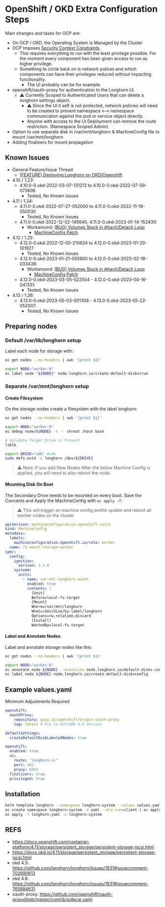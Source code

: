 # OpenShift / OKD Extra Configuration Steps

Main changes and tasks for OCP are:

- On OCP / OKD, the Operating System is Managed by the Cluster
- OCP Imposes [Security Context Constraints](https://docs.openshift.com/container-platform/4.11/authentication/managing-security-context-constraints.html)
  - This requires everything to run with the least privilege possible. For the moment every component has been given access to run as higher privilege.
  - Something to circle back on is network polices and which components can have their privileges reduced without impacting functionality.
    - The UI probably can be for example.
- openshift/oauth-proxy for authentication to the Longhorn Ui
  - **⚠️** Currently Scoped to Authenticated Users that can delete a longhorn settings object.
    - **⚠️** Since the UI it self is not protected, network policies will need to be created to prevent namespace <--> namespace communication against the pod or service object directly.
    - Anyone with access to the UI Deployment can remove the route restriction. (Namespace Scoped Admin)
- Option to use separate disk in /var/mnt/longhorn & MachineConfig file to mount /var/mnt/longhorn
- Adding finalizers for mount propagation

## Known Issues

- General Feature/Issue Thread
  - [[FEATURE] Deploying Longhorn on OKD/Openshift](https://github.com/longhorn/longhorn/issues/1831)
- 4.10 / 1.23:
  - 4.10.0-0.okd-2022-03-07-131213 to 4.10.0-0.okd-2022-07-09-073606
    - Tested, No Known Issues
- 4.11 / 1.24:
  - 4.11.0-0.okd-2022-07-27-052000 to 4.11.0-0.okd-2022-11-19-050030
    - Tested, No Known Issues
  - 4.11.0-0.okd-2022-12-02-145640, 4.11.0-0.okd-2023-01-14-152430:
    - Workaround: [[BUG] Volumes Stuck in Attach/Detach Loop](https://github.com/longhorn/longhorn/issues/4988)
      - [MachineConfig Patch](https://github.com/longhorn/longhorn/issues/4988#issuecomment-1345676772)
- 4.12 / 1.25:
  - 4.12.0-0.okd-2022-12-05-210624 to 4.12.0-0.okd-2023-01-20-101927
    - Tested, No Known Issues
  - 4.12.0-0.okd-2023-01-21-055900 to 4.12.0-0.okd-2023-02-18-033438:
    - Workaround: [[BUG] Volumes Stuck in Attach/Detach Loop](https://github.com/longhorn/longhorn/issues/4988)
      - [MachineConfig Patch](https://github.com/longhorn/longhorn/issues/4988#issuecomment-1345676772)
  - 4.12.0-0.okd-2023-03-05-022504 - 4.12.0-0.okd-2023-04-16-041331:
    - Tested, No Known Issues
- 4.13 / 1.26:
  - 4.13.0-0.okd-2023-05-03-001308 - 4.13.0-0.okd-2023-05-22-052007:
    - Tested, No Known Issues

## Preparing nodes

### Default /var/lib/longhorn setup

Label each node for storage with:

```bash
oc get nodes --no-headers | awk '{print $1}'

export NODE="worker-0"
oc label node "${NODE}" node.longhorn.io/create-default-disk=true
```

### Separate /var/mnt/longhorn setup

#### Create Filesystem

On the storage nodes create a filesystem with the label longhorn:

```bash
oc get nodes --no-headers | awk '{print $1}'

export NODE="worker-0"
oc debug node/${NODE} -t -- chroot /host bash

# Validate Target Drive is Present
lsblk

export DRIVE="sdb" #vdb
sudo mkfs.ext4 -L longhorn /dev/${DRIVE}
```

> ⚠️ Note: If you add New Nodes After the below Machine Config is applied, you will need to also reboot the node.

#### Mounting Disk On Boot

The Secondary Drive needs to be mounted on every boot. Save the Concents and Apply the MachineConfig with `oc apply -f`:

> ⚠️ This will trigger an machine config profile update and reboot all worker nodes on the cluster

```yaml
apiVersion: machineconfiguration.openshift.io/v1
kind: MachineConfig
metadata:
  labels:
    machineconfiguration.openshift.io/role: worker
  name: 71-mount-storage-worker
spec:
  config:
    ignition:
      version: 3.2.0
    systemd:
      units:
        - name: var-mnt-longhorn.mount
          enabled: true
          contents: |
            [Unit]
            Before=local-fs.target
            [Mount]
            Where=/var/mnt/longhorn
            What=/dev/disk/by-label/longhorn
            Options=rw,relatime,discard
            [Install]
            WantedBy=local-fs.target
```

#### Label and Annotate Nodes

Label and annotate storage nodes like this:

```bash
oc get nodes --no-headers | awk '{print $1}'

export NODE="worker-0"
oc annotate node ${NODE} --overwrite node.longhorn.io/default-disks-config='[{"path":"/var/mnt/longhorn","allowScheduling":true}]'
oc label node ${NODE} node.longhorn.io/create-default-disk=config
```

## Example values.yaml

Minimum Adjustments Required

```yaml
openshift:
  oauthProxy:
    repository: quay.io/openshift/origin-oauth-proxy
    tag: latest # Pin to OCP/OKD 4.X Version

defaultSettings:
  createDefaultDiskLabeledNodes: true

openshift:
  enabled: true
  ui:
    route: "longhorn-ui"
    port: 443
    proxy: 8443
  finalizers: true
  privileged: true
```

## Installation

```bash
helm template longhorn --namespace longhorn-system --values values.yaml --no-hooks  > longhorn.yaml
oc create namespace longhorn-system -o yaml --dry-run=client | oc apply -f -
oc apply -f longhorn.yaml -n longhorn-system
```

## REFS

- <https://docs.openshift.com/container-platform/4.11/storage/persistent_storage/persistent-storage-iscsi.html>
- <https://docs.okd.io/4.11/storage/persistent_storage/persistent-storage-iscsi.html>
- okd 4.5: <https://github.com/longhorn/longhorn/issues/1831#issuecomment-702690613>
- okd 4.6: <https://github.com/longhorn/longhorn/issues/1831#issuecomment-765884631>
- oauth-proxy: <https://github.com/openshift/oauth-proxy/blob/master/contrib/sidecar.yaml>
